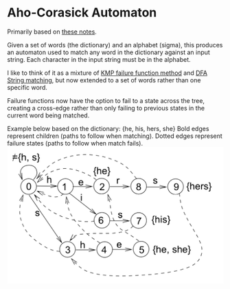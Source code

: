 # Aho-Corasick Automaton

Primarily based on [these notes](http://www.cs.uku.fi/~kilpelai/BSA05/lectures/slides04.pdf).

Given a set of words (the dictionary) and an alphabet (sigma), this produces an automaton used to match any word in the dictionary against an input string. Each character in the input string must be in the alphabet.

I like to think of it as a mixture of [KMP failure function method](https://en.wikipedia.org/wiki/Knuth%E2%80%93Morris%E2%80%93Pratt_algorithm) and [DFA String matching](https://en.wikipedia.org/wiki/String_searching_algorithm#Finite_state_automaton_based_search), but now extended to a set of words rather than one specific word.

Failure functions now have the option to fail to a state across the tree, creating a cross-edge rather than only failing to previous states in the current word being matched.

Example below based on the dictionary: {he, his, hers, she}
Bold edges represent children (paths to follow when matching).
Dotted edges represent failure states (paths to follow when match fails).
![AC DFA](./image.png)
